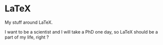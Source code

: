 # LaTeX
My stuff around LaTeX.

I want to be a scientist and I will take a PhD one day, so LaTeX should be a part of my life, right ?
